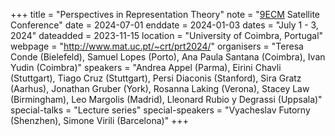 +++
title = "Perspectives in Representation Theory"
note = "<a href=https://www.ecm2024sevilla.com/>9ECM</a> Satellite Conference"
date = 2024-07-01
enddate = 2024-01-03
dates = "July 1 - 3, 2024"
dateadded = 2023-11-15
location = "University of Coimbra, Portugal"
webpage = "http://www.mat.uc.pt/~crt/prt2024/"
organisers = "Teresa Conde (Bielefeld), Samuel Lopes (Porto), Ana Paula Santana (Coimbra), Ivan Yudin (Coimbra)"
speakers = "Andrea Appel (Parma), Eirini Chavli (Stuttgart), Tiago Cruz (Stuttgart), Persi Diaconis (Stanford), Sira Gratz (Aarhus), Jonathan Gruber (York), Rosanna Laking (Verona), Stacey Law (Birmingham), Leo Margolis (Madrid), Lleonard Rubio y Degrassi (Uppsala)"
special-talks = "Lecture series"
special-speakers = "Vyacheslav Futorny (Shenzhen), Simone Virili (Barcelona)"
+++
